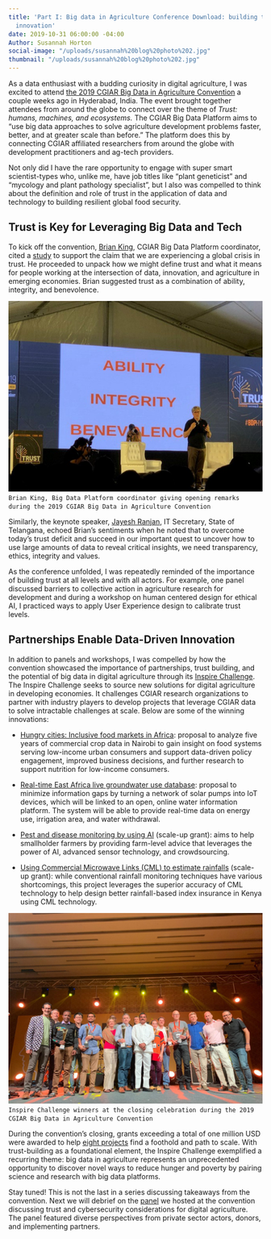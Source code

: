 ```yaml
---
title: 'Part I: Big data in Agriculture Conference Download: building trust and fueling
  innovation'
date: 2019-10-31 06:00:00 -04:00
Author: Susannah Horton
social-image: "/uploads/susannah%20blog%20photo%202.jpg"
thumbnail: "/uploads/susannah%20blog%20photo%202.jpg"
---
```


As a data enthusiast with a budding curiosity in digital agriculture, I was excited to attend [the 2019 CGIAR Big Data in Agriculture Convention](https://bigdata.cgiar.org/hyderabad-2019/) a couple weeks ago in Hyderabad, India. The event brought together attendees from around the globe to connect over the theme of *Trust: humans, machines, and ecosystems.* The CGIAR Big Data Platform aims to “use big data approaches to solve agriculture development problems faster, better, and at greater scale than before.” The platform does this by connecting CGIAR affiliated researchers from around the globe with development practitioners and ag-tech providers.

Not only did I have the rare opportunity to engage with super smart scientist-types who, unlike me, have job titles like “plant geneticist” and “mycology and plant pathology specialist”, but I also was compelled to think about the definition and role of trust in the application of data and technology to building resilient global food security.

<!--more-->

## Trust is Key for Leveraging Big Data and Tech

To kick off the convention, [Brian King](https://2019cgiarbigdatainag.sched.com/speaker/b.king), CGIAR Big Data Platform coordinator, cited a [study](https://www.edelman.com/trust-barometer) to support the claim that we are experiencing a global crisis in trust. He proceeded to unpack how we might define trust and what it means for people working at the intersection of data, innovation, and agriculture in emerging economies. Brian suggested trust as a combination of ability, integrity, and benevolence.

![susannah blog photo 1.jpg](/uploads/susannah%20blog%20photo%201.jpg)
`Brian King, Big Data Platform coordinator giving opening remarks during the 2019 CGIAR Big Data in Agriculture Convention`

Similarly, the keynote speaker, [Jayesh Ranjan](https://2019cgiarbigdatainag.sched.com/speaker/jayesh_ranjan.204jdwju), IT Secretary, State of Telangana, echoed Brian’s sentiments when he noted that to overcome today’s trust deficit and succeed in our important quest to uncover how to use large amounts of data to reveal critical insights, we need transparency, ethics, integrity and values.

As the conference unfolded, I was repeatedly reminded of the importance of building trust at all levels and with all actors. For example, one panel discussed barriers to collective action in agriculture research for development and during a workshop on human centered design for ethical AI, I practiced ways to apply User Experience design to calibrate trust levels.

## Partnerships Enable Data-Driven Innovation

In addition to panels and workshops, I was compelled by how the convention showcased the importance of partnerships, trust building, and the potential of big data in digital agriculture through its [Inspire Challenge](https://bigdata.cgiar.org/inspire/). The Inspire Challenge seeks to source new solutions for digital agriculture in developing economies. It challenges CGIAR research organizations to partner with industry players to develop projects that leverage CGIAR data to solve intractable challenges at scale. Below are some of the winning innovations:

* [Hungry cities: Inclusive food markets in Africa](https://bigdata.cgiar.org/inspire/inspire-challenge-2019/hungry-cities-inclusive-food-markets-in-africa/): proposal to analyze five years of commercial crop data in Nairobi to gain insight on food systems serving low-income urban consumers and support data-driven policy engagement, improved business decisions, and further research to support nutrition for low-income consumers.

* [Real-time East Africa live groundwater use database](https://bigdata.cgiar.org/inspire/inspire-challenge-2019/real-time-east-africa-live-groundwater-use-database/): proposal to minimize information gaps by turning a network of solar pumps into IoT devices, which will be linked to an open, online water information platform. The system will be able to provide real-time data on energy use, irrigation area, and water withdrawal.

* [Pest and disease monitoring by using AI](https://bigdata.cgiar.org/inspire/inspire-challenge-2017/pest-and-disease-monitoring-by-using-artificial-intelligence/) (scale-up grant): aims to help smallholder farmers by providing farm-level advice that leverages the power of AI, advanced sensor technology, and crowdsourcing.

* [Using Commercial Microwave Links (CML) to estimate rainfalls](https://bigdata.cgiar.org/inspire/inspire-challenge-2018/using-commercial-microwave-links-cml-to-estimate-rainfalls/) (scale-up grant): while conventional rainfall monitoring techniques have various shortcomings, this project leverages the superior accuracy of CML technology to help design better rainfall-based index insurance in Kenya using CML technology.

![susannah blog photo 2.jpg](/uploads/susannah%20blog%20photo%202.jpg)`Inspire Challenge winners at the closing celebration during the 2019 CGIAR Big Data in Agriculture Convention`

During the convention’s closing, grants exceeding a total of one million USD were awarded to help [eight projects](https://bigdata.cgiar.org/inspire/applying-for-the-challenge/inspire-winners/) find a foothold and path to scale. With trust-building as a foundational element, the Inspire Challenge exemplified a recurring theme: big data in agriculture represents an unprecedented opportunity to discover novel ways to reduce hunger and poverty by pairing science and research with big data platforms.

Stay tuned! This is not the last in a series discussing takeaways from the convention. Next we will debrief on the [panel](https://2019cgiarbigdatainag.sched.com/event/UPSV/securing-trust-why-cybersecurity-matters-in-digital-agriculture-by-invitation-only) we hosted at the convention discussing trust and cybersecurity considerations for digital agriculture. The panel featured diverse perspectives from private sector actors, donors, and implementing partners.